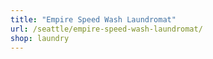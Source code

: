 ```yaml
---
title: "Empire Speed Wash Laundromat"
url: /seattle/empire-speed-wash-laundromat/
shop: laundry
---
```


